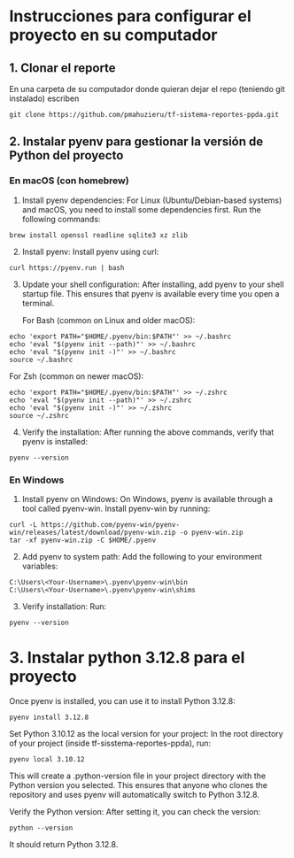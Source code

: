 # Instrucciones para configurar el proyecto en su computador

## 1. Clonar el reporte

En una carpeta de su computador donde quieran dejar el repo (teniendo git instalado) 
escriben

```
git clone https://github.com/pmahuzieru/tf-sistema-reportes-ppda.git
```

## 2. Instalar pyenv para gestionar la versión de Python del proyecto

### En macOS (con homebrew)

1. Install pyenv dependencies: For Linux (Ubuntu/Debian-based systems) and macOS, you need to install some dependencies first. Run the following commands:

```
brew install openssl readline sqlite3 xz zlib
```
2. Install pyenv: Install pyenv using curl:
```
curl https://pyenv.run | bash
```
3. Update your shell configuration: After installing, add pyenv to your shell startup file. This ensures that pyenv is available every time you open a terminal.

    For Bash (common on Linux and older macOS):
```
echo 'export PATH="$HOME/.pyenv/bin:$PATH"' >> ~/.bashrc
echo 'eval "$(pyenv init --path)"' >> ~/.bashrc
echo 'eval "$(pyenv init -)"' >> ~/.bashrc
source ~/.bashrc
```
For Zsh (common on newer macOS):

```
echo 'export PATH="$HOME/.pyenv/bin:$PATH"' >> ~/.zshrc
echo 'eval "$(pyenv init --path)"' >> ~/.zshrc
echo 'eval "$(pyenv init -)"' >> ~/.zshrc
source ~/.zshrc
```

4. Verify the installation: After running the above commands, verify that pyenv is installed:
```
pyenv --version
```

### En Windows

1. Install pyenv on Windows: On Windows, pyenv is available through a tool called pyenv-win. Install pyenv-win by running:

```
curl -L https://github.com/pyenv-win/pyenv-win/releases/latest/download/pyenv-win.zip -o pyenv-win.zip
tar -xf pyenv-win.zip -C $HOME/.pyenv
```

2. Add pyenv to system path: Add the following to your environment variables:

```
C:\Users\<Your-Username>\.pyenv\pyenv-win\bin
C:\Users\<Your-Username>\.pyenv\pyenv-win\shims
```

3. Verify installation: Run:
```
pyenv --version
```

# 3. Instalar python 3.12.8 para el proyecto

Once pyenv is installed, you can use it to install Python 3.12.8:
```
pyenv install 3.12.8
```

Set Python 3.10.12 as the local version for your project: In the root directory of your project (inside tf-sisstema-reportes-ppda), run:
```
pyenv local 3.10.12
```
This will create a .python-version file in your project directory with the Python version you selected. This ensures that anyone who clones the repository and uses pyenv will automatically switch to Python 3.12.8.

Verify the Python version: After setting it, you can check the version:
```
python --version
```
It should return Python 3.12.8.